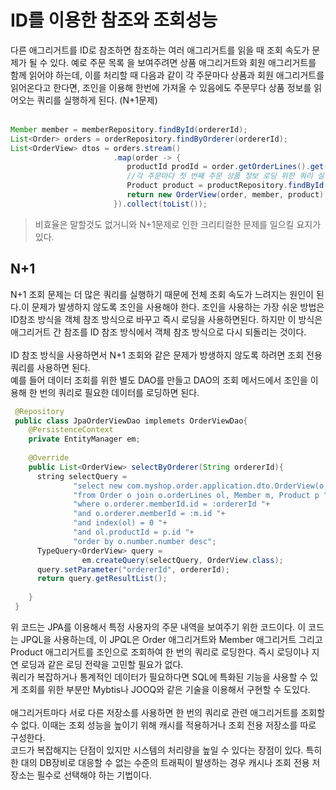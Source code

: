 # ID를 이용한 참조와 조회성능 

다른 애그리거트를 ID로 참조하면 참조하는 여러 애그리거트를 읽을 때 조회 속도가 문제가 될 수 있다. 예로 주문 목록 을 보여주려면 상품 애그리거트와 회원 애그리거트를 함께 읽어야 하는데, 이를 처리할 때
다음과 같이 각 주문마다 상품과 회원 애그리거트를 읽어온다고 한다면, 조인을 이용해 한번에 가져올 수 있음에도 주문무다 상품 정보를 읽어오는 쿼리를 실행하게 된다. (N+1문제)
<br>
<br>

```java
Member member = memberRepository.findById(ordererId);
List<Order> orders = orderRepository.findByOrderer(ordererId);
List<OrderView> dtos = orders.stream()
                       .map(order -> {
                          productId prodId = order.getOrderLines().get(0).getProductId();
                          //각 주문마다 첫 번째 주문 상품 정보 로딩 위한 쿼리 실행
                          Product product = productRepository.findById(prodId);
                          return new OrderView(order, member, product);
                       }).collect(toList());                     
```
> 비효율은 말할것도 없거니와 N+1문제로 인한 크리티컬한 문제를 일으킬 요지가 있다.

## N+1 
N+1 조회 문제는 더 많은 쿼리를 실행하기 때문에 전체 조회 속도가 느려지는 원인이 된다.이 문제가 발생하지 않도록 조인을 사용해야 한다. 조인을 사용하는 가장 쉬운 방법은 ID참조 방식을 객체 참조 방식으로 바꾸고 즉시 로딩을 사용하면된다. 하지만 이 방식은 애그리거트 간 참조를 ID 참조 방식에서 객체 참조 방식으로 다시 되돌리는 것이다. 
<br>
<br>
ID 참조 방식을 사용하면서 N+1 조회와 같은 문제가 방생하지 않도록 하려면 조회 전용 쿼리를 사용하면 된다.
<br>
예를 들어 데이터 조회를 위한 별도 DAO를 만들고 DAO의 조회 메서드에서 조인을 이용해 한 번의 쿼리로 필요한 데이터를 로딩하면 된다.

```java
 @Repository
 public class JpaOrderViewDao implemets OrderViewDao{
    @PersistenceContext
    private EntityManager em;
    
    @Override
    public List<OrderView> selectByOrderer(String ordererId){
      string selectQuery = 
              "select new com.myshop.order.application.dto.OrderView(o,m,p) "+
              "from Order o join o.orderLines ol, Member m, Product p "+
              "where o.orderer.memberId.id = :ordererId "+
              "and o.orderer.memberId = :m.id "+
              "and index(ol) = 0 "+
              "and ol.productId = p.id "+
              "order by o.number.number desc";
      TypeQuery<OrderView> query = 
                em.createQuery(selectQuery, OrderView.class);
      query.setParameter("ordererId", ordererId);
      return query.getResultList();
    
    }
 }
```
위 코드는 JPA를 이용해서 특정 사용자의 주문 내역을 보여주기 위한 코드이다. 이 코드는 JPQL을 사용하는데, 이 JPQL은 Order 애그리거트와 Member 애그리거트 그리고 Product 애그리거트를 조인으로 
조회하여 한 번의 쿼리로 로딩한다. 즉시 로딩이나 지연 로딩과 같은 로딩 전략을 고민할 필요가 없다.
<br>
쿼리가 복잡하거나 통계적인 데이터가 필요하다면 SQL에 특화된 기능을 사용할 수 있게 조회를 위한 부분만 Mybtis나 JOOQ와 같은 기술을 이용해서 구현할 수 도있다.
<br>
<br>
애그리거트마다 서로 다른 저장소를 사용하면 한 번의 쿼리로 관련 애그리거트를 조회할 수 없다. 이때는 조회 성능을 높이기 위해 캐시를 적용하거나 조회 전용 저장소를 따로 구성한다.
<br>
코드가 복잡해지는 단점이 있지만 시스템의 처리량을 높일 수 있다는 장점이 있다. 특히 한 대의 DB장비로 대응할 수 없는 수준의 트래픽이 발생하는 경우 캐시나 조회 전용 저장소는 필수로 선택해야 하는 기법이다.













